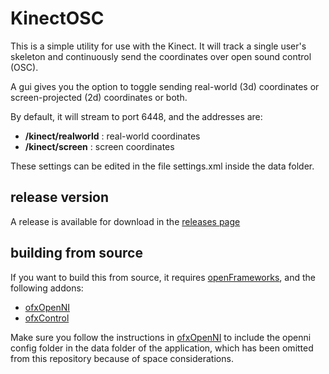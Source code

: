 # KinectOSC

This is a simple utility for use with the Kinect. It will track a single user's skeleton and continuously send the coordinates over open sound control (OSC). 

A gui gives you the option to toggle sending real-world (3d) coordinates or screen-projected (2d) coordinates or both.

By default, it will stream to port 6448, and the addresses are:

 - **/kinect/realworld** : real-world coordinates
 - **/kinect/screen** : screen coordinates

These settings can be edited in the file settings.xml inside the data folder.

## release version

A release is available for download in the [releases page](https://github.com/genekogan/KinectOSC/releases)

## building from source

If you want to build this from source, it requires [openFrameworks](https://www.openframeworks.cc), and the following addons:

 - [ofxOpenNI](https://github.com/gameoverhack/ofxOpenNI/)
 - [ofxControl](https://github.com/genekogan/ofxControl)

Make sure you follow the instructions in [ofxOpenNI](https://github.com/gameoverhack/ofxOpenNI/) to include the openni config folder in the data folder of the application, which has been omitted from this repository because of space considerations.

